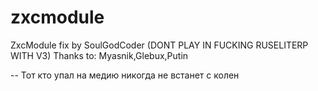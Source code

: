 # zxcmodule
ZxcModule fix by SoulGodCoder (DONT PLAY IN FUCKING RUSELITERP WITH V3)
Thanks to: Myasnik,Glebux,Putin

-- Тот кто упал на медию никогда не встанет с колен
